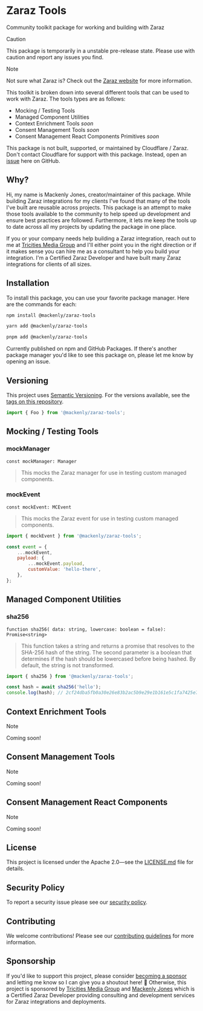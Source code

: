 # Zaraz Tools
Community toolkit package for working and building with Zaraz

> [!CAUTION]
> This package is temporarily in a unstable pre-release state. Please use with caution and report any issues you find.

> [!NOTE]  
> Not sure what Zaraz is? Check out the [Zaraz website](https://www.cloudflare.com/application-services/products/zaraz/) for more information.

This toolkit is broken down into several different tools that can be used to work with Zaraz. The tools types are as follows:
- Mocking / Testing Tools
- Managed Component Utilities
- Context Enrichment Tools *soon*
- Consent Management Tools *soon*
- Consent Management React Components Primitives *soon*

This package is not built, supported, or maintained by Cloudflare / Zaraz. Don't contact Cloudflare for support with this package. Instead, open an [issue](https://github.com/mackenly/zaraz-tools/issues) here on GitHub.

## Why?
Hi, my name is Mackenly Jones, creator/maintainer of this package. While building Zaraz integrations for my clients I've found that many of the tools I've built are reusable across projects. This package is an attempt to make those tools available to the community to help speed up development and ensure best practices are followed. Furthermore, it lets me keep the tools up to date across all my projects by updating the package in one place.

If you or your company needs help building a Zaraz integration, reach out to me at [Tricities Media Group](https://tricitiesmediagroup.com) and I'll either point you in the right direction or if it makes sense you can hire me as a consultant to help you build your integration. I'm a Certified Zaraz Developer and have built many Zaraz integrations for clients of all sizes.

## Installation
To install this package, you can use your favorite package manager. Here are the commands for each:

```bash
npm install @mackenly/zaraz-tools
```

```bash
yarn add @mackenly/zaraz-tools
```

```bash
pnpm add @mackenly/zaraz-tools
```

Currently published on npm and GitHub Packages. If there's another package manager you'd like to see this package on, please let me know by opening an issue.

## Versioning
This project uses [Semantic Versioning](https://semver.org/). For the versions available, see the [tags on this repository](https://github.com/mackenly/zaraz-tools/tags).

```javascript
import { Foo } from '@mackenly/zaraz-tools';
```

## Mocking / Testing Tools
### mockManager
`const mockManager: Manager`
> This mocks the Zaraz manager for use in testing custom managed components.

### mockEvent
`const mockEvent: MCEvent`
> This mocks the Zaraz event for use in testing custom managed components.

```javascript
import { mockEvent } from '@mackenly/zaraz-tools';

const event = {
    ...mockEvent,
    payload: {
        ...mockEvent.payload,
        customValue: 'hello-there',
    },
};
```

## Managed Component Utilities
### sha256
`function sha256( data: string, lowercase: boolean = false): Promise<string>`
> This function takes a string and returns a promise that resolves to the SHA-256 hash of the string. The second parameter is a boolean that determines if the hash should be lowercased before being hashed. By default, the string is not transformed.

```javascript
import { sha256 } from '@mackenly/zaraz-tools';

const hash = await sha256('hello');
console.log(hash); // 2cf24dba5fb0a30e26e83b2ac5b9e29e1b161e5c1fa7425e73043362938b9824
```

## Context Enrichment Tools
> [!NOTE]  
> Coming soon!

## Consent Management Tools
> [!NOTE]  
> Coming soon!

## Consent Management React Components
> [!NOTE]  
> Coming soon!

## License
This project is licensed under the Apache 2.0—see the [LICENSE.md](LICENSE.md) file for details.

## Security Policy
To report a security issue please see our [security policy](SECURITY.md).

## Contributing
We welcome contributions! Please see our [contributing guidelines](CONTRIBUTING.md) for more information.

## Sponsorship
If you'd like to support this project, please consider [becoming a sponsor](https://github.com/sponsors/mackenly) and letting me know so I can give you a shoutout here! 🎉 Otherwise, this project is sponsored by [Tricities Media Group](https://tricitiesmediagroup.com) and [Mackenly Jones](https://mackenlyjones.com) which is a Certified Zaraz Developer providing consulting and development services for Zaraz integrations and deployments.